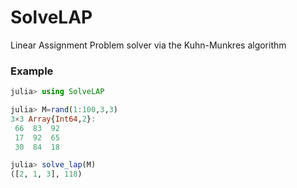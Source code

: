 # SolveLAP
Linear Assignment Problem solver via the Kuhn-Munkres algorithm

### Example
```julia
julia> using SolveLAP

julia> M=rand(1:100,3,3)
3×3 Array{Int64,2}:
 66  83  92
 17  92  65
 30  84  18

julia> solve_lap(M)
([2, 1, 3], 118)
```
